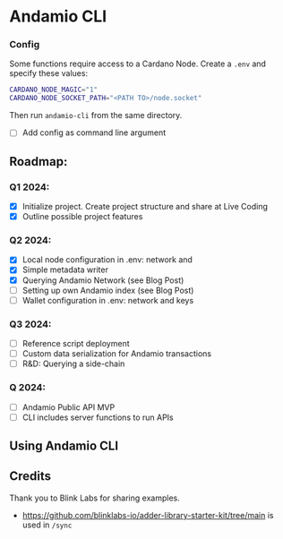 # Andamio CLI

### Config
Some functions require access to a Cardano Node. Create a `.env` and specify these values:
```bash
CARDANO_NODE_MAGIC="1"
CARDANO_NODE_SOCKET_PATH="<PATH TO>/node.socket"
```
Then run `andamio-cli` from the same directory.


- [ ] Add config as command line argument

## Roadmap:

### Q1 2024:
- [x] Initialize project. Create project structure and share at Live Coding
- [x] Outline possible project features

### Q2 2024:
- [x] Local node configuration in .env: network and
- [x] Simple metadata writer
- [x] Querying Andamio Network (see Blog Post)
- [ ] Setting up own Andamio index (see Blog Post)
- [ ] Wallet configuration in .env: network and keys

### Q3 2024:
- [ ] Reference script deployment
- [ ] Custom data serialization for Andamio transactions
- [ ] R&D: Querying a side-chain

### Q 2024:
- [ ] Andamio Public API MVP
- [ ] CLI includes server functions to run APIs

## Using Andamio CLI




## Credits

Thank you to Blink Labs for sharing examples.
- https://github.com/blinklabs-io/adder-library-starter-kit/tree/main is used in `/sync`